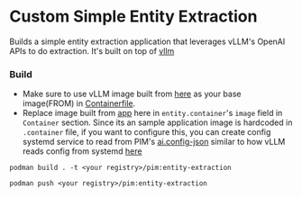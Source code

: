 # Custom Simple Entity Extraction

Builds a simple entity extraction application that leverages vLLM's OpenAI APIs to do extraction. It's built on top of [vllm](../vllm/)

### Build
- Make sure to use vLLM image built from [here](../vllm) as your base image(FROM) in [Containerfile](Containerfile).
- Replace image built from [app](app) here in `entity.container`'s `image` field in `Container` section. Since its an sample application image is hardcoded in `.container` file, if you want to configure this, you can create config systemd service to read from PIM's [ai.config-json](../../docs/configuration-guide.md#ai) similar to how vLLM reads config from systemd [here](../vllm/llm_config.service)

```shell
podman build . -t <your registry>/pim:entity-extraction

podman push <your registry>/pim:entity-extraction
```